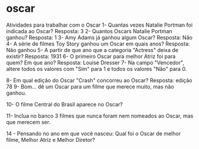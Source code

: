 # oscar

Atividades para trabalhar com o Oscar
1- Quantas vezes Natalie Portman foi indicada ao Oscar?
 Resposta: 3
2- Quantos Oscars Natalie Portman ganhou?
Resposta: 1
3- Amy Adams já ganhou algum Oscar?
Resposta: Não
4- A série de filmes Toy Story ganhou um Oscar em quais anos?
Resposta: Não ganhou
5- A partir de que ano que a categoria "Actress" deixa de existir? 
Resposta: 1931
6- O primeiro Oscar para melhor Atriz foi para quem? Em que ano?
Resposta: Louise Dresser
7- Na campo "Vencedor", altere todos os valores com "Sim" para 1 e todos os valores "Não" para 0.

8- Em qual edição do Oscar "Crash" concorreu ao Oscar?
Resposta: edição 78
9- Bom... dê um Oscar para um filme que merece muito, mas não ganhou.

10- O filme Central do Brasil aparece no Oscar?

11- Inclua no banco 3 filmes que nunca foram nem nomeados ao Oscar, mas que merecem ser. 

14 - Pensando no ano em que você nasceu: Qual foi o Oscar de melhor filme, Melhor Atriz e Melhor Diretor?
